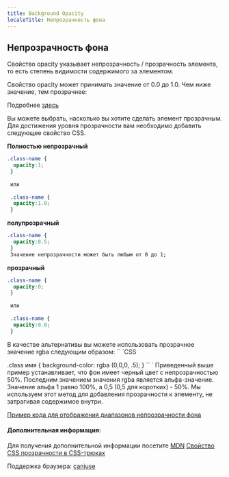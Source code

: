 ```yaml
---
title: Background Opacity
localeTitle: Непрозрачность фона
---
```

## Непрозрачность фона

Свойство opacity указывает непрозрачность / прозрачность элемента, то есть степень видимости содержимого за элементом.

Свойство opacity может принимать значение от 0.0 до 1.0. Чем ниже значение, тем прозрачнее:

Подробнее [здесь](https://www.w3schools.com/css/css_image_transparency.asp)

Вы можете выбрать, насколько вы хотите сделать элемент прозрачным. Для достижения уровня прозрачности вам необходимо добавить следующее свойство CSS.

**Полностью непрозрачный**

```css
.class-name { 
  opacity:1; 
 } 
 
 или 
 
 .class-name { 
  opacity:1.0; 
 } 
```

**полупрозрачный**

```css
.class-name { 
  opacity:0.5; 
 } 
 Значение непрозрачности может быть любым от 0 до 1;
```

**прозрачный**

```css
.class-name { 
  opacity:0; 
 } 
 
 или
 
 .class-name { 
  opacity:0.0; 
 } 
```

В качестве альтернативы вы можете использовать прозрачное значение rgba следующим образом: \`\` \`CSS

.class имя { background-color: rgba (0,0,0, .5); } \`\` \` Приведенный выше пример устанавливает, что фон имеет черный цвет с непрозрачностью 50%. Последним значением значения rgba является альфа-значение. Значение альфа 1 равно 100%, а 0,5 (0,5 для коротких) - 50%. Мы используем этот метод для добавления прозрачности к элементу, не затрагивая содержимое внутри.

[Пример кода для отображения диапазонов непрозрачности фона](https://codepen.io/lvcoulter/full/dVrwmK/)

#### Дополнительная информация:

Для получения дополнительной информации посетите [MDN](https://developer.mozilla.org/en-US/docs/Web/CSS/opacity) [Свойство CSS прозрачности в CSS-трюках](https://css-tricks.com/almanac/properties/o/opacity/)

Поддержка браузера: [caniuse](https://caniuse.com/#search=opacity)
